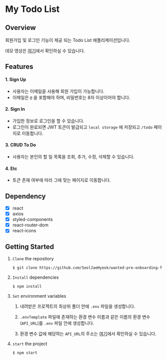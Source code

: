 # My Todo List

## Overview

회원가입 및 로그인 기능이 제공 되는 Todo List 애플리케이션입니다.

데모 영상은 [여기](https://youtu.be/CsxWluFf8vE)에서 확인하실 수 있습니다.

## Features

#### 1. Sign Up

- 사용자는 이메일을 사용해 회원 가입이 가능합니다.
- 이메일은 `@` 을 포함해야 하며, 비밀번호는 8자 이상이어야 합니다.

#### 2. Sign In

- 가입한 정보로 로그인을 할 수 있습니다.
- 로그인이 완료되면 JWT 토큰이 발급되고 `local storage` 에 저장되고 `/todo` 페이지로 이동합니다.

#### 3. CRUD To Do

- 사용자는 본인의 할 일 목록을 조회, 추가, 수정, 삭제할 수 있습니다.

#### 4. Etc

- 토큰 존재 여부에 따라 그에 맞는 페이지로 이동합니다.

## Dependency

- [x] react
- [x] axios
- [x] styled-components
- [x] react-router-dom
- [x] react-icons

## Getting Started

1. `Clone` the repository

   ```markdown
   $ git clone https://github.com/SeolJaeHyeok/wanted-pre-onboarding-fe.git
   ```

2. `Install` dependencies

   ```markdown
   $ npm install
   ```

3. `Set` environment variables

   1. 내려받은 프로젝트의 최상위 폴더 안에 `.env` 파일을 생성합니다.

   2. `.envTemplate` 파일에 존재하는 환경 변수 이름과 같은 이름의 환경 변수(`API_URL`)를 `.env` 파일 안에 생성합니다.

   3. 환경 변수 값에 해당하는 `API_URL`의 주소는 [여기](https://github.com/walking-sunset/selection-task)에서 확인하실 수 있습니다.

4. `start` the project

   ```markdown
   $ npm start
   ```
